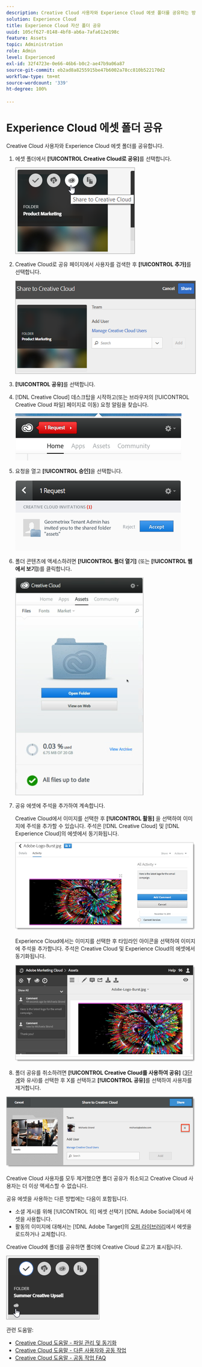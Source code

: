 ```yaml
---
description: Creative Cloud 사용자와 Experience Cloud 에셋 폴더를 공유하는 방법
solution: Experience Cloud
title: Experience Cloud 자산 폴더 공유
uuid: 105cf627-0148-4bf8-ab6a-7afa612e198c
feature: Assets
topic: Administration
role: Admin
level: Experienced
exl-id: 32f4723e-0e66-46b6-b0c2-ae47b9a06a87
source-git-commit: eb2ad8a8255915be47b6002a78cc810b522170d2
workflow-type: tm+mt
source-wordcount: '339'
ht-degree: 100%

---
```


# Experience Cloud 에셋 폴더 공유

Creative Cloud 사용자와 Experience Cloud 에셋 폴더를 공유합니다.

1. 에셋 폴더에서 **[!UICONTROL Creative Cloud로 공유]**&#x200B;를 선택합니다.

   ![Creative Cloud에 공유](assets/asset-share-cc.png)
1. Creative Cloud로 공유 페이지에서 사용자를 검색한 후 **[!UICONTROL 추가]**&#x200B;를 선택합니다.

   ![Creative Cloud 사용자 추가](assets/asset-share-cc-page.png)

1. **[!UICONTROL 공유]**&#x200B;를 선택합니다.
1. [!DNL Creative Cloud] 데스크탑을 시작하고(또는 브라우저의 [!UICONTROL Creative Cloud 파일] 페이지로 이동) 요청 알림을 찾습니다.

   ![요청 알림](assets/cc_share_request.png)
1. 요청을 열고 **[!UICONTROL 승인]**&#x200B;을 선택합니다.

   ![요청 수락](assets/cc_share_accept.png)
1. 폴더 콘텐츠에 액세스하려면 **[!UICONTROL 폴더 열기]** (또는 **[!UICONTROL 웹에서 보기]**)를 클릭합니다.

   ![웹에서 보기](assets/creative_cloud_open_folder.png)
1. 공유 에셋에 주석을 추가하여 계속합니다.

   Creative Cloud에서 이미지를 선택한 후 **[!UICONTROL 활동]** 을 선택하여 이미지에 주석을 추가할 수 있습니다. 주석은 [!DNL Creative Cloud] 및 [!DNL Experience Cloud]의 에셋에서 동기화됩니다.

   ![이미지에 주석 추가](assets/asset_comment_cc.png)

   Experience Cloud에서는 이미지를 선택한 후 타임라인 아이콘을 선택하여 이미지에 주석을 추가합니다. 주석은 Creative Cloud 및 Experience Cloud의 에셋에서 동기화됩니다.

   ![이미지에 주석 추가](assets/asset_comment_mac.png)

1. 폴더 공유를 취소하려면 **[!UICONTROL Creative Cloud를 사용하여 공유]** ([3단계](t-share-creative-cloud.md#step_BA17CFA185284641A9B878BA29551996)와 유사)를 선택한 후 X를 선택하고 **[!UICONTROL 공유]**&#x200B;를 선택하여 사용자를 제거합니다.

![폴더 공유 안 함](assets/asset_remove_user.png)

Creative Cloud 사용자를 모두 제거했으면 폴더 공유가 취소되고 Creative Cloud 사용자는 더 이상 액세스할 수 없습니다.

공유 에셋을 사용하는 다른 방법에는 다음이 포함됩니다.

* 소셜 게시를 위해 [!UICONTROL 의] 에셋 선택기 [!DNL Adobe Social]에서 에셋을 사용합니다.
* 활동의 이미지에 대해서는 [!DNL Adobe Target]의 [오퍼 라이브러리](https://experienceleague.adobe.com/docs/target/using/experiences/offers/manage-content.html?lang=ko-KR)에서 에셋을 로드하거나 교체합니다.

Creative Cloud에 폴더를 공유하면 폴더에 Creative Cloud 로고가 표시됩니다.

![폴더의 Creative Cloud 로고](assets/asset-cc-logo.png)

관련 도움말:

* [Creative Cloud 도움말 - 파일 관리 및 동기화](https://helpx.adobe.com/kr/creative-cloud/help/sync-creative-cloud-files.html)
* [Creative Cloud 도움말 - 다른 사용자와 공동 작업](https://helpx.adobe.com/kr/creative-cloud/help/collaboration.html)
* [Creative Cloud 도움말 - 공동 작업 FAQ](https://helpx.adobe.com/kr/creative-cloud/help/collaboration-faq.html)
